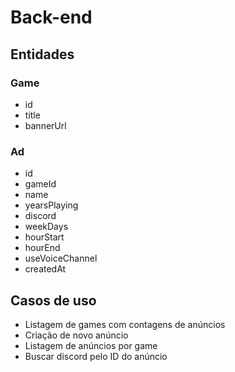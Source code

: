 # Back-end

## Entidades

### Game

- id 
- title
- bannerUrl

### Ad

- id
- gameId
- name
- yearsPlaying
- discord
- weekDays
- hourStart
- hourEnd
- useVoiceChannel
- createdAt

## Casos de uso

- Listagem de games com contagens de anúncios
- Criação de novo anúncio 
- Listagem de anúncios por game
- Buscar discord pelo ID do anúncio 

